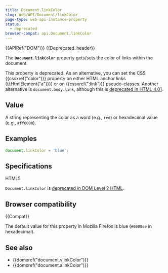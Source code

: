 ```yaml
---
title: Document.linkColor
slug: Web/API/Document/linkColor
page-type: web-api-instance-property
status:
  - deprecated
browser-compat: api.Document.linkColor
---
```


{{APIRef("DOM")}} {{Deprecated_header}}

The **`Document.linkColor`** property gets/sets the color of
links within the document.

This property is deprecated. As an alternative, you can set the CSS
{{cssxref("color")}} property on either HTML anchor links ({{HtmlElement("a")}}) or on
{{cssxref(":link")}} pseudo-classes. Another alternative is
`document.body.link`, although this is [deprecated in HTML 4.01](https://www.w3.org/TR/html401/struct/global.html#adef-link).

## Value

A string representing the color as a word (e.g., `red`) or hexadecimal value (e.g., `#ff0000`).

## Examples

```js
document.linkColor = 'blue';
```

## Specifications

HTML5

`Document.linkColor` is [deprecated in DOM Level 2 HTML](https://www.w3.org/TR/DOM-Level-2-HTML/html.html#ID-26809268).

## Browser compatibility

{{Compat}}

The default value for this property in Mozilla Firefox is blue (`#0000ee` in
hexadecimal).

## See also

- {{domxref("document.vlinkColor")}}
- {{domxref("document.alinkColor")}}
